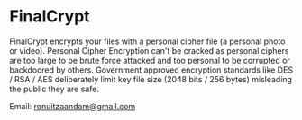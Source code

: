 # FinalCrypt

FinalCrypt encrypts your files with a personal cipher file (a personal photo or video). Personal Cipher Encryption can't be cracked
as personal ciphers are too large to be brute force attacked and too personal to be corrupted or backdoored by others. Government approved
encryption standards like DES / RSA / AES deliberately limit key file size (2048 bits / 256 bytes) misleading the public they are safe.

Email: ronuitzaandam@gmail.com
